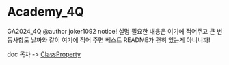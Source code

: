 # Academy_4Q
GA2024_4Q
@author joker1092 notice!
설명 필요한 내용은 여기에 적어주고 큰 변동사항도 날짜와 같이 여기에 적어 주면 베스트
README가 괜히 있는게 아니니까!

doc 목차 -> [ClassProperty](Utility_Framework/ClassProperty.md)
